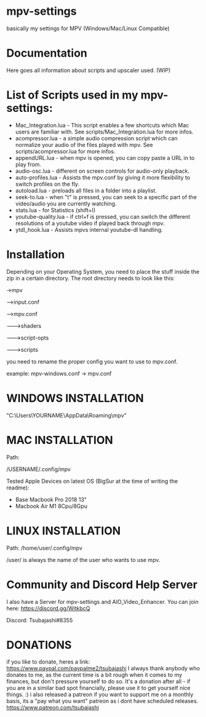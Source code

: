 # mpv-settings
basically my settings for MPV (Windows/Mac/Linux Compatible)

# Documentation
Here goes all information about scripts and upscaler used. (WIP)

# List of Scripts used in my mpv-settings:

- Mac_Integration.lua - This script enables a few shortcuts which Mac users are familiar with. See scripts/Mac_Integration.lua for more infos.
- acompressor.lua - a simple audio compression script which can normalize your audio of the files played with mpv. See scripts/acompressor.lua for more infos.
- appendURL.lua - when mpv is opened, you can copy paste a URL in to play from.
- audio-osc.lua - different on screen controls for audio-only playback.
- auto-profiles.lua - Assists the mpv.conf by giving it more flexibility to switch profiles on the fly.
- autoload.lua - preloads all files in a folder into a playlist.
- seek-to.lua - when "t" is pressed, you can seek to a specific part of the video/audio you are currently watching.
- stats.lua - for Statistics (shift+I)
- youtube-quality.lua - if ctrl+f is pressed, you can switch the different resolutions of a youtube video if played back through mpv.
- ytdl_hook.lua - Assists mpvs internal youtube-dl handling.

# Installation
Depending on your Operating System, you need to place the stuff inside the zip in a certain directory.
The root directory needs to look like this:

->mpv

-->input.conf

-->mpv.conf

--->shaders

--->script-opts

--->scripts

you need to rename the proper config you want to use to mpv.conf.

example: mpv-windows.conf -> mpv.conf

# WINDOWS INSTALLATION
"C:\Users\YOURNAME\AppData\Roaming\mpv"

# MAC INSTALLATION
Path:

/USERNAME/.config/mpv

Tested Apple Devices on latest OS (BigSur at the time of writing the readme):

- Base Macbook Pro 2018 13"
- Macbook Air M1 8Cpu/8Gpu


# LINUX INSTALLATION
Path:
/home/user/.config/mpv

/user/ is always the name of the user who wants to use mpv.

# Community and Discord Help Server

I also have a Server for mpv-settings and AIO_Video_Enhancer. You can join here: https://discord.gg/WjtkbcQ

Discord: Tsubajashi#8355

# DONATIONS
if you like to donate, heres a link: https://www.paypal.com/paypalme2/tsubajashi
I always thank anybody who donates to me, as the current time is a bit rough when it comes to my finances, but don't pressure yourself to do so.
It's a donation after all - if you are in a similar bad spot financially, please use it to get yourself nice things. :)
i also released a patreon if you want to support me on a monthly basis, its a "pay what you want" patreon as i dont have scheduled releases. https://www.patreon.com/tsubajashi
